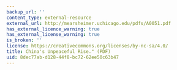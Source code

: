 ```yaml
---
backup_url: ''
content_type: external-resource
external_url: http://mearsheimer.uchicago.edu/pdfs/A0051.pdf
has_external_licence_warning: true
has_external_license_warning: true
is_broken: ''
license: https://creativecommons.org/licenses/by-nc-sa/4.0/
title: China's Unpeaceful Rise." (PDF)
uid: 8dec77ab-d128-44f8-bc72-62ee50c63b47
---
```


